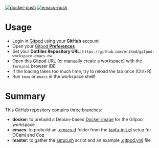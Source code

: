 [![docker-push](https://github.com/erikmd/gitpod-workspace-emacs-nw/actions/workflows/docker-push.yml/badge.svg?branch=docker)](https://github.com/erikmd/gitpod-workspace-emacs-nw/actions/workflows/docker-push.yml) [![emacs-push](https://github.com/erikmd/gitpod-workspace-emacs-nw/actions/workflows/emacs-push.yml/badge.svg?branch=emacs)](https://github.com/erikmd/gitpod-workspace-emacs-nw/actions/workflows/emacs-push.yml)

# Usage

* Login in [Gitpod](https://gitpod.io/login/) using your **GitHub** account
* Open your [Gitpod **Preferences**](https://gitpod.io/user/preferences)
* Set your **Dotfiles Repository URL**: `https://github.com/erikmd/gitpod-workspace-emacs-nw`
* Open [this Gitpod URL](https://gitpod.io/new/?autostart=true&useLatest=true&editor=xterm&workspaceClass=g1-standard#https://github.com/erikmd/gitpod-workspace-emacs-nw/) (or [manually](https://gitpod.io/new) create a workspace) with the `Terminal` browser IDE
* If the loading takes too much time, try to reload the tab once (Ctrl+R)
* Run `tmux` or `emacs` in the workspace shell!

# Summary

This GitHub repository contains three branches:

* **docker**: to prebuild a Debian-based [Docker image](https://github.com/erikmd/gitpod-workspace-emacs-nw/pkgs/container/gitpod-workspace-emacs-nw) for the Gitpod workspace
* **emacs**: to prebuild an [.emacs.d](https://erikmd.github.io/gitpod-workspace-emacs-nw/batch-install/) folder from the [tapfa-init.el](https://github.com/erikmd/tapfa-init.el) setup for OCaml and Coq
* **master**: to gather the [setup.sh](./setup.sh) script and an example [.gitpod.yml](./.gitpod.yml) file
